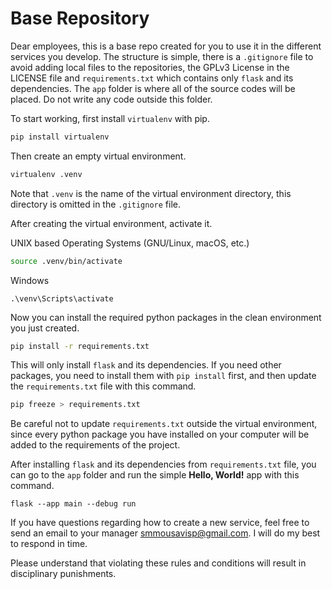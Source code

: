 # Base Repository
Dear employees, this is a base repo created for you to use it in the different
services you develop. The structure is simple, there is a `.gitignore` file to
avoid adding local files to the repositories, the GPLv3 License in the LICENSE
file and `requirements.txt` which contains only `flask` and its dependencies.
The `app` folder is where all of the source codes will be placed. Do not write
any code outside this folder.

To start working, first install `virtualenv` with pip.
```bash
pip install virtualenv
```

Then create an empty virtual environment.
```bash
virtualenv .venv
```
Note that `.venv` is the name of the virtual environment directory, this
directory is omitted in the `.gitignore` file.

After creating the virtual environment, activate it.

UNIX based Operating Systems (GNU/Linux, macOS, etc.)
```bash
source .venv/bin/activate
```

Windows
```batch
.\venv\Scripts\activate
```

Now you can install the required python packages in the clean environment you
just created.
```bash
pip install -r requirements.txt
```

This will only install `flask` and its dependencies. If you need other
packages, you need to install them with `pip install` first, and then update
the `requirements.txt` file with this command.
```bash
pip freeze > requirements.txt
```
Be careful not to update `requirements.txt` outside the virtual environment,
since every python package you have installed on your computer will be added
to the requirements of the project.

After installing `flask` and its dependencies from `requirements.txt` file,
you can go to the `app` folder and run the simple **Hello, World!** app with
this command.
```
flask --app main --debug run
```

If you have questions regarding how to create a new service, feel free to send
an email to your manager [smmousavisp@gmail.com](smmousavisp@gmail.com). I
will do my best to respond in time.

Please understand that violating these rules and conditions will result in
disciplinary punishments. 
